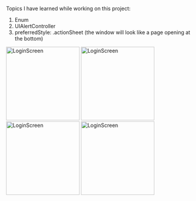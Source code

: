 Topics I have learned while working on this project:

1. Enum
2. UIAlertController
3. preferredStyle: .actionSheet (the window will look like a page opening at the bottom)

 



<img width="200" alt="LoginScreen" src="https://github.com/FurkanCAPKIN/TicTacToe/assets/92672616/1644980b-246d-48d4-a9ab-0fd885da7eca">
<img width="200" alt="LoginScreen" src="https://github.com/FurkanCAPKIN/TicTacToe/assets/92672616/ff5e8163-f1de-4074-bdc0-ad250d7a1b32">
<img width="200" alt="LoginScreen" src="https://github.com/FurkanCAPKIN/TicTacToe/assets/92672616/18450549-ce64-47e7-9e8d-1a4a5d1642b0">
<img width="200" alt="LoginScreen" src="https://github.com/FurkanCAPKIN/TicTacToe/assets/92672616/a378753f-4a1c-44b7-856c-150aae2f139b">



